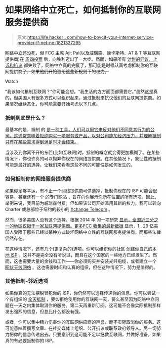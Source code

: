 # 如果网络中立死亡，如何抵制你的互联网服务提供商

> 原文:[https://life hacker . com/how-to-boycit-your-internet-service-provider-if-net-ne-1821337295](https://lifehacker.com/how-to-boycott-your-internet-service-provider-if-net-ne-1821337295)

网络中立还没死，但 FCC 主席 Ajit Pai(以及威瑞森、康卡斯特、AT & T 等互联网提供商)在 [周四投票](https://gizmodo.com/fcc-votes-to-kill-net-neutrality-capping-a-year-of-end-1821257779) 后，向胜利迈出了一大步。然而，如果所有 [计划的异议、上诉和抗议](https://lifehacker.com/1821334744) 都失败了，网络中立真的完蛋了，那可能是时候认真考虑抵制你的互联网提供商~~了，如果他们开始滥用这些新规则下的权力。~~ 

Watch

“我该如何抵制互联网？”你可能会想。“我生活的方方面面都需要它。”虽然这是真的，但美国人有很多方式可以组织起来，通过抵制来抗议他们的互联网提供商。如果情况继续恶化，你可能需要开始考虑以下几点。

### 抵制到底是什么？

最基本的是，抵制 的 [是一种工具，人们可以用它来反对他们不同意其行为的公司。这通常意味着拒绝购买一项服务或产品，以对公司施加经济压力，并理解抵制只有在某些需求得到满足时才会结束。](http://www.ethicalconsumer.org/boycotts/howtosetupaboycott.aspx)

当涉及到你离不开的东西(比如互联网)时，抵制的概念就变得更加模糊了。在某些情况下，你也许真的可以抛弃你现在的网络提供商。在其他情况下，象征性的抵制可能是最好的选择。让我们来看看这些不同的可能性是如何发生的。

### 如何抵制你的网络服务提供商

如果你足够幸运，有不止一个网络提供商可供选择，抵制你现在的 ISP 可能会很容易。甚至还有一个 [的专门网站](https://lifehacker.com/now-that-net-neutrality-s-dead-here-are-the-isps-you-c-1821292661?utm_campaign=socialflow_lifehacker_facebook&utm_source=lifehacker_facebook&utm_medium=socialflow) ，旨在向你展示你所在位置的所有选项。因此，举例来说，我目前为威瑞森付费，但如果该公司开始滥用其新的权力，我可以转向 Charter 或总部位于纽约的较小的 [Xchange Telecom](http://www.xchangetele.com/) 。

然而，很多美国人没有这个选择。根据 2014 年 的一项研究 [显示，全国近三分之一的地区仅限于一家互联网提供商。更多](https://qz.com/186881/nearly-one-in-three-americans-have-no-choice-when-it-comes-to-their-internet/)[FCC 收集的最新数据](https://motherboard.vice.com/en_us/article/bjdjd4/100-million-americans-only-have-one-isp-option-internet-broadband-net-neutrality) 显示，1 . 29 亿美国人受限于那些已经以某种方式破坏网络中立性的互联网服务提供商，而那些法律仍然存在。

在这种情况下，还有几个(更复杂的)选项。你可以组织你的社区 [创建你自己的本地 ISP](https://www.whoishostingthis.com/blog/2015/03/09/start-your-own-isp/) 。这并不是完全没有听说过，而且在这个国家的一些地方已经发生了。然而，这也需要大量的金钱和工作——你必须购买并安装光纤电缆，或者建立一个 [网状无线网络](https://www.fastcompany.com/3044686/mesh-networks-and-the-local-internet-movement) 。这也需要时间和认真的组织，但在这种情况下，努力是值得的。

### 其他抵制-邻近选项

如果你真的无法摆脱冒犯你的 ISP，你仍然可以选择传递你的信息。你可以尝试一个有组织的 [全天抵制](https://gizmodo.com/women-explain-why-they-are-boycotting-twitter-1819408539#!) ，要么拒绝使用你的互联网一天，要么甚至因为网络中立问题在一天之内集体取消你的服务，第二天再重新订阅。这可能不会像实际抵制那样发出强烈的信息，但总比什么都没有强。

或者，你可以集中精力伤害你的互联网供应商的声誉，而不实际取消你的服务。这可能意味着撰写文章、在社交媒体上组织、公开抗议或联系政府领导人。尽一切努力把你的信息传递出去。只要意识到这可能不足以拯救互联网，并做好准备，如果真的有必要抵制你的 ISP。